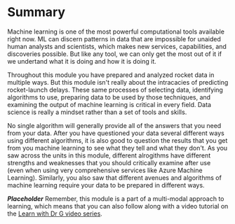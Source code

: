 # Summary

Machine learning is one of the most powerful computational tools available right now. ML can discern patterns in data that are impossible for unaided human analysts and scientists, which makes new services, capabilities, and discoveries possible. But like any tool, we can only get the most out of it if we undertand what it is doing and how it is doing it. 

Throughout this module you have prepared and analyzed rocket data in multiple ways. But this module isn't really about the intracacies of predicting rocket-launch delays. These same processes of selecting data, identifying algorithms to use, preparing data to be used by those techniques, and examining the output of machine learning is critical in every field. Data science is really a mindset rather than a set of tools and skills.

No single algorithm will generally provide all of the answers that you need from your data. After you have questioned your data several different ways using different algorithms, it is also good to question the results that you get from you machine learning to see what they tell and what they don't. As you saw across the units in this module, different alrogithms have different strengths and weaknesses that you should critically examine after use (even when using very comprehensive services like Azure Machine Learning). Similarly, you also saw that different avenues and algorithms of machine learning require your data to be prepared in different ways. 

***Placeholder*** Remember, this module is a part of a multi-modal approach to learning, which means that you can also follow along with a video tutorial on the [Learn with Dr G video series](https://aka.ms/LearnWithDrG/SpaceJam).
